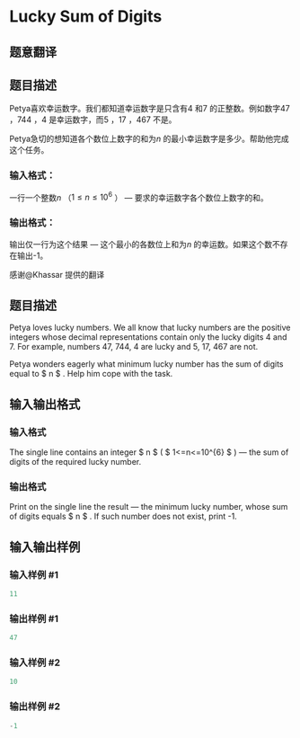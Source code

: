 # Lucky Sum of Digits

## 题意翻译

## 题目描述

Petya喜欢幸运数字。我们都知道幸运数字是只含有$4$ 和$7$ 的正整数。例如数字$47$ ，$744$ ，$4$ 是幸运数字，而$5$ ，$17$ ，$467$ 不是。

Petya急切的想知道各个数位上数字的和为$n$ 的最小幸运数字是多少。帮助他完成这个任务。

### 输入格式：

一行一个整数$n$ （$1\leq n\leq 10^6$ ） — 要求的幸运数字各个数位上数字的和。

### 输出格式：

输出仅一行为这个结果 — 这个最小的各数位上和为$n$ 的幸运数。如果这个数不存在输出-1。

感谢@Khassar 提供的翻译

## 题目描述

Petya loves lucky numbers. We all know that lucky numbers are the positive integers whose decimal representations contain only the lucky digits 4 and 7. For example, numbers 47, 744, 4 are lucky and 5, 17, 467 are not.

Petya wonders eagerly what minimum lucky number has the sum of digits equal to $ n $ . Help him cope with the task.

## 输入输出格式

### 输入格式

The single line contains an integer $ n $ ( $ 1<=n<=10^{6} $ ) — the sum of digits of the required lucky number.

### 输出格式

Print on the single line the result — the minimum lucky number, whose sum of digits equals $ n $ . If such number does not exist, print -1.

## 输入输出样例

### 输入样例 #1

```cpp
11

```
### 输出样例 #1

```cpp
47

```
### 输入样例 #2

```cpp
10

```
### 输出样例 #2

```cpp
-1

```

